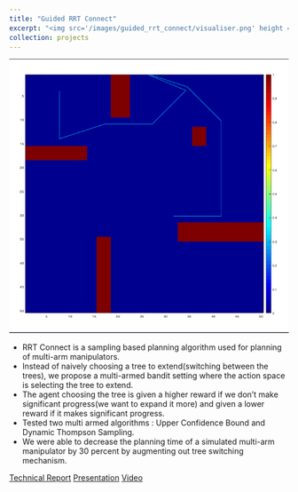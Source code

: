 ```yaml
---
title: "Guided RRT Connect"
excerpt: "<img src='/images/guided_rrt_connect/visualiser.png' height = '200' width='200'>"
collection: projects
---
```


<img src="/images/guided_rrt_connect/visualiser.png">

* RRT Connect is a sampling based planning algorithm used for planning of multi-arm manipulators.
* Instead of naively choosing a tree to extend(switching between the trees), we propose a multi-armed bandit setting where the action space is selecting the tree to extend.
* The agent choosing the tree is given a higher reward if we don’t make significant progress(we want to expand it more) and given a lower reward if it makes significant progress.
* Tested two multi armed algorithms : Upper Confidence Bound and Dynamic Thompson Sampling.
* We were able to decrease the planning time of a simulated multi-arm manipulator by 30 percent by augmenting out tree switching mechanism.

[Technical Report](https://drive.google.com/file/d/1dL9yRUegyA_MQ0bju2H_RrLtYSXdYZES/view?usp=sharing "Technical Report")
[Presentation](https://drive.google.com/file/d/1vOuCVcyK-tOiROwCqBsHiSI9hkF7wXcc/view?usp=sharing "Presentation")
[Video](https://www.youtube.com/watch?v=PbfxSmOMLOU&feature=youtu.be "Video")

